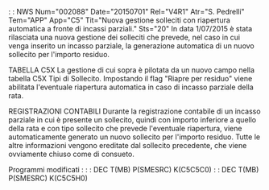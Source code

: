  :  : NWS Num="002088" Date="20150701" Rel="V4R1" Atr="S. Pedrelli" Tem="APP" App="C5" Tit="Nuova gestione solleciti con riapertura automatica a fronte di incassi parziali." Sts="20"
In data 1/07/2015 è stata rilasciata una nuova gestione dei solleciti che prevede, nel caso in cui
venga inserito un incasso parziale, la generazione automatica di un nuovo sollecito per l'importo residuo.

TABELLA C5X
La gestione di cui sopra è pilotata da un nuovo campo nella tabella C5X Tipi di Sollecito.
Impostando il flag "Riapre per residuo" viene abilitata l'eventuale riapertura automatica in caso di incasso parziale della rata.

REGISTRAZIONI CONTABILI
Durante la registrazione contabile di un incasso parziale in cui è presente un sollecito, quindi con
importo inferiore a quello della rata e con tipo sollecito che prevede l'eventuale riapertura, viene
automaticamente generato un nuovo sollecito per l'importo residuo.
Tutte le altre informazioni vengono ereditate dal sollecito precedente, che viene ovviamente chiuso
come di consueto.

Programmi modificati : 
 :  : DEC T(MB) P(SMESRC) K(C5C5C0)
 :  : DEC T(MB) P(SMESRC) K(C5C5H0)
